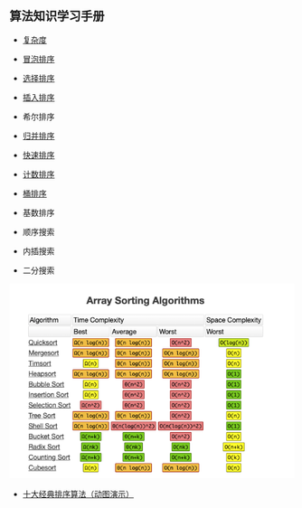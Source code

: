 ## 算法知识学习手册

- [复杂度](./Complexity/complexity.md)

- [冒泡排序](./BubbleSort/bubble.md)
- [选择排序](./SelectionSort/SelectionSort.md)
- [插入排序](./InsertionSort/InsertionSort.md)
- 希尔排序
- [归并排序](./MergeSort/MergeSort.md)
- [快速排序](./QuickSort/QuickSort.md)
- [计数排序](./CountingSort/CountingSort.md)
- [桶排序](./BucketSort/BucketSort.md)
- 基数排序
- 顺序搜索
- 内插搜索
- 二分搜索


![images](./images/WX20200819-105621.png)

- [十大经典排序算法（动图演示）](https://www.cnblogs.com/onepixel/p/7674659.html)